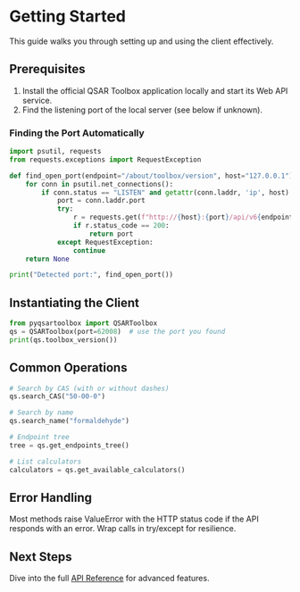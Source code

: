 # Getting Started

This guide walks you through setting up and using the client effectively.

## Prerequisites

1. Install the official QSAR Toolbox application locally and start its Web API service.
2. Find the listening port of the local server (see below if unknown).

### Finding the Port Automatically

```python
import psutil, requests
from requests.exceptions import RequestException

def find_open_port(endpoint="/about/toolbox/version", host="127.0.0.1"):
    for conn in psutil.net_connections():
        if conn.status == "LISTEN" and getattr(conn.laddr, 'ip', host) == host:
            port = conn.laddr.port
            try:
                r = requests.get(f"http://{host}:{port}/api/v6{endpoint}", timeout=1)
                if r.status_code == 200:
                    return port
            except RequestException:
                continue
    return None

print("Detected port:", find_open_port())
```

## Instantiating the Client

```python
from pyqsartoolbox import QSARToolbox
qs = QSARToolbox(port=62008)  # use the port you found
print(qs.toolbox_version())
```

## Common Operations

```python
# Search by CAS (with or without dashes)
qs.search_CAS("50-00-0")

# Search by name
qs.search_name("formaldehyde")

# Endpoint tree
tree = qs.get_endpoints_tree()

# List calculators
calculators = qs.get_available_calculators()
```

## Error Handling

Most methods raise ValueError with the HTTP status code if the API responds with an error. Wrap calls in try/except for resilience.

## Next Steps

Dive into the full [API Reference](api.md) for advanced features.
